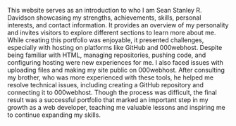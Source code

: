 This website serves as an introduction to who I am Sean Stanley R. Davidson  showcasing my strengths, achievements, skills, personal interests, and contact information. It provides an overview of my personality and invites visitors to explore different sections to learn more about me. While creating this portfolio was enjoyable, it presented challenges, especially with hosting on platforms like GitHub and 000webhost. Despite being familiar with HTML, managing repositories, pushing code, and configuring hosting were new experiences for me. I also faced issues with uploading files and making my site public on 000webhost. After consulting my brother, who was more experienced with these tools, he helped me resolve technical issues, including creating a GitHub repository and connecting it to 000webhost. Though the process was difficult, the final result was a successful portfolio that marked an important step in my growth as a web developer, teaching me valuable lessons and inspiring me to continue expanding my skills.
